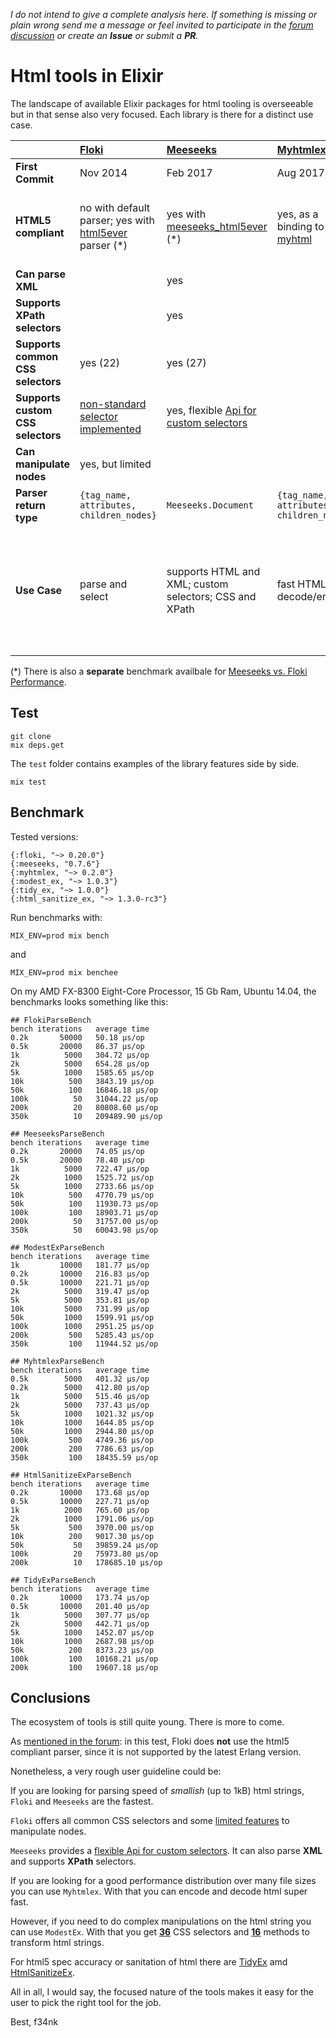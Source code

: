*I do not intend to give a complete analysis here. If something is missing or plain wrong send me a message or feel invited to participate in the [forum discussion](https://elixirforum.com/t/overview-of-available-html-tools-in-elixir/12905) or create an **Issue** or submit a **PR**.*

# Html tools in Elixir

The landscape of available Elixir packages for html tooling is overseeable but in that sense also very focused. Each library is there for a distinct use case.

|   | **[Floki](https://github.com/philss/floki)** | **[Meeseeks](https://github.com/mischov/meeseeks)** | **[Myhtmlex](https://github.com/Overbryd/myhtmlex)** | **[ModestEx](https://github.com/f34nk/modest_ex)** | **[TidyEx](https://github.com/f34nk/tidy_ex)** | **[HtmlSanitizeEx](https://github.com/rrrene/html_sanitize_ex)** |
|  :------ | :------ | :------ | :------ | :------ | :------ | :------ |
|  **First Commit** | Nov 2014 | Feb 2017 | Aug 2017 | Feb 2018 | April 2018 | July 2015 |
|  **HTML5 compliant** | no with default parser; yes with [html5ever](https://github.com/servo/html5ever) parser (*) | yes with [meeseeks_html5ever](https://github.com/mischov/meeseeks_html5ever) (*) | yes, as a binding to [myhtml](https://github.com/lexborisov/myhtml) | yes, as a binding to [Modest](https://github.com/lexborisov/Modest) library | yes, as a binding to [tidy-html5](https://github.com/htacg/tidy-html5) library | [no](https://github.com/rrrene/html_sanitize_ex/blob/master/lib/html_sanitize_ex/scrubber/html5.ex#L2) |
|  **Can parse XML** |  | yes |  |  | | |
|  **Supports XPath selectors** |  | yes |  |  | | |
|  **Supports common CSS selectors** | yes (22) | yes (27) |  | yes (36) | | |
|  **Supports custom CSS selectors** | [non-standard selector implemented](https://github.com/philss/floki#supported-selectors) | yes, flexible [Api for custom selectors](https://github.com/mischov/meeseeks#custom-selectors) |  | [non-standard selector implemented](https://github.com/f34nk/modest_ex/blob/master/SELECTORS.md) | | |
|  **Can manipulate nodes** | yes, but limited |  |  | yes | | |
|  **Parser return type** | `{tag_name, attributes, children_nodes}` | `Meeseeks.Document` | `{tag_name, attributes, children_nodes}` | `String` | `String` | `String` |
|  **Use Case** | parse and select | supports HTML and XML; custom selectors; CSS and XPath | fast HTML decode/encode | pipeable string transformations; provides 16 functions to manipulate HTML | corrects and cleans up HTML content by fixing markup errors | sanitizer user input |

(*) There is also a **separate** benchmark availbale for [Meeseeks vs. Floki Performance](https://github.com/mischov/meeseeks_floki_bench).


## Test

	git clone
	mix deps.get

The `test` folder contains examples of the library features side by side.

	mix test

## Benchmark

Tested versions:

```
{:floki, "~> 0.20.0"}
{:meeseeks, "0.7.6"}
{:myhtmlex, "~> 0.2.0"}
{:modest_ex, "~> 1.0.3"}
{:tidy_ex, "~> 1.0.0"}
{:html_sanitize_ex, "~> 1.3.0-rc3"}
```

Run benchmarks with:

	MIX_ENV=prod mix bench

and

	MIX_ENV=prod mix benchee

On my AMD FX-8300 Eight-Core Processor, 15 Gb Ram, Ubuntu 14.04, the benchmarks looks something like this:

```
## FlokiParseBench
bench iterations   average time 
0.2k       50000   50.18 µs/op
0.5k       20000   86.37 µs/op
1k          5000   304.72 µs/op
2k          5000   654.28 µs/op
5k          1000   1585.65 µs/op
10k          500   3843.19 µs/op
50k          100   16846.18 µs/op
100k          50   31044.22 µs/op
200k          20   80808.60 µs/op
350k          10   209489.90 µs/op

## MeeseeksParseBench
bench iterations   average time 
0.2k       20000   74.05 µs/op
0.5k       20000   78.40 µs/op
1k          5000   722.47 µs/op
2k          1000   1525.72 µs/op
5k          1000   2733.66 µs/op
10k          500   4770.79 µs/op
50k          100   11930.73 µs/op
100k         100   18903.71 µs/op
200k          50   31757.00 µs/op
350k          50   60043.98 µs/op

## ModestExParseBench
bench iterations   average time 
1k         10000   181.77 µs/op
0.2k       10000   216.83 µs/op
0.5k       10000   221.71 µs/op
2k          5000   319.47 µs/op
5k          5000   353.81 µs/op
10k         5000   731.99 µs/op
50k         1000   1599.91 µs/op
100k        1000   2951.25 µs/op
200k         500   5285.43 µs/op
350k         100   11944.52 µs/op

## MyhtmlexParseBench
bench iterations   average time 
0.5k        5000   401.32 µs/op
0.2k        5000   412.80 µs/op
1k          5000   515.46 µs/op
2k          5000   737.43 µs/op
5k          1000   1021.32 µs/op
10k         1000   1644.85 µs/op
50k         1000   2944.80 µs/op
100k         500   4749.36 µs/op
200k         200   7786.63 µs/op
350k         100   18435.59 µs/op

## HtmlSanitizeExParseBench
bench iterations   average time 
0.2k       10000   173.68 µs/op
0.5k       10000   227.71 µs/op
1k          2000   765.60 µs/op
2k          1000   1791.06 µs/op
5k           500   3970.00 µs/op
10k          200   9017.30 µs/op
50k           50   39859.24 µs/op
100k          20   75973.80 µs/op
200k          10   178685.10 µs/op

## TidyExParseBench
bench iterations   average time 
0.2k       10000   173.74 µs/op
0.5k       10000   201.40 µs/op
1k          5000   307.77 µs/op
2k          5000   442.71 µs/op
5k          1000   1452.07 µs/op
10k         1000   2687.98 µs/op
50k          200   8373.23 µs/op
100k         100   10168.21 µs/op
200k         100   19607.18 µs/op

```

## Conclusions

The ecosystem of tools is still quite young. There is more to come.

As [mentioned in the forum](https://elixirforum.com/t/html-tools-in-elixir/12905/16): in this test, Floki does **not** use the html5 compliant parser, since it is not supported by the latest Erlang version.

Nonetheless, a very rough user guideline could be:

If you are looking for parsing speed of *smallish* (up to 1kB) html strings, `Floki` and `Meeseeks` are the fastest.

`Floki` offers all common CSS selectors and some [limited features](https://hexdocs.pm/floki/Floki.html#map/2) to manipulate nodes.

`Meeseeks` provides a [flexible Api for custom selectors](https://github.com/mischov/meeseeks#custom-selectors). It can also parse **XML** and supports **XPath** selectors.

If you are looking for a good performance distribution over many file sizes you can use `Myhtmlex`. With that you can encode and decode html super fast.

However, if you need to do complex manipulations on the html string you can use `ModestEx`. With that you get [**36**](https://github.com/f34nk/modest_ex/blob/master/SELECTORS.md) CSS selectors and [**16**](https://github.com/f34nk/modest_ex/blob/master/FEATURES.md) methods to transform html strings.

For html5 spec accuracy or sanitation of html there are [TidyEx](https://github.com/f34nk/tidy_ex) amd [HtmlSanitizeEx](https://github.com/rrrene/html_sanitize_ex).

All in all, I would say, the focused nature of the tools makes it easy for the user to pick the right tool for the job.

Best, f34nk
